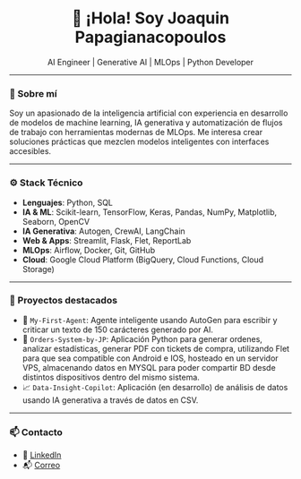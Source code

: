 <h1 align="center">👋 ¡Hola! Soy Joaquin Papagianacopoulos</h1>

<p align="center">
AI Engineer | Generative AI | MLOps | Python Developer
</p>

---

### 🧠 Sobre mí

Soy un apasionado de la inteligencia artificial con experiencia en desarrollo de modelos de machine learning, IA generativa y automatización de flujos de trabajo con herramientas modernas de MLOps. Me interesa crear soluciones prácticas que mezclen modelos inteligentes con interfaces accesibles.

---

### ⚙️ Stack Técnico

- **Lenguajes**: Python, SQL
- **IA & ML**: Scikit-learn, TensorFlow, Keras, Pandas, NumPy, Matplotlib, Seaborn, OpenCV
- **IA Generativa**: Autogen, CrewAI, LangChain
- **Web & Apps**: Streamlit, Flask, Flet, ReportLab
- **MLOps**: Airflow, Docker, Git, GitHub
- **Cloud**: Google Cloud Platform (BigQuery, Cloud Functions, Cloud Storage)

---

### 🚀 Proyectos destacados

- 🤖 `My-First-Agent`: Agente inteligente usando AutoGen para escribir y criticar un texto de 150 carácteres generado por AI.
- 🧾 `Orders-System-by-JP`: Aplicación Python para generar ordenes, analizar estadísticas, generar PDF con tickets de compra, utilizando Flet para que sea compatible con Android e IOS, hosteado en un servidor VPS, almacenando datos en MYSQL para poder compartir BD desde distintos dispositivos dentro del mismo sistema.
- 📈 `Data-Insight-Copilot`: Aplicación (en desarrollo) de análisis de datos usando IA generativa a través de datos en CSV.

---

### 📫 Contacto

- 💼 [LinkedIn](https://linkedin.com/in/joaquin-papagianacopoulos)
- 📬 [Correo](mailto:joaquinpapagianacopoulos@gmail.com)

